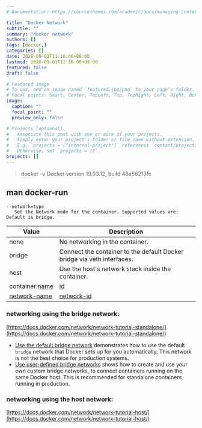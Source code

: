 ```yaml
---
# Documentation: https://sourcethemes.com/academic/docs/managing-content/

title: "Docker Network"
subtitle: ""
summary: "docker network"
authors: []
tags: [docker,]
categories: []
date: 2020-09-01T11:16:06+08:00
lastmod: 2020-09-01T11:16:06+08:00
featured: false
draft: false

# Featured image
# To use, add an image named `featured.jpg/png` to your page's folder.
# Focal points: Smart, Center, TopLeft, Top, TopRight, Left, Right, BottomLeft, Bottom, BottomRight.
image:
  caption: ""
  focal_point: ""
  preview_only: false

# Projects (optional).
#   Associate this post with one or more of your projects.
#   Simply enter your project's folder or file name without extension.
#   E.g. `projects = ["internal-project"]` references `content/project/deep-learning/index.md`.
#   Otherwise, set `projects = []`.
projects: []
---
```


>docker -v
>Docker version 19.03.12, build 48a66213fe

## man docker-run

    --network=type
       Set the Network mode for the container. Supported values are:
    Default is bridge.
| Value                 | Description                                                  |
| --------------------- | ------------------------------------------------------------ |
| none                  | No networking in the container.                              |
| bridge                | Connect the container to the default Docker bridge via veth interfaces. |
| host                  | Use the host's network stack inside the container.           |
| container:<u>name</u> | <u>id</u>                                                    |
| <u>network-name</u>   | <u>network-id</u>                                            |

### networking using the bridge network:

[https://docs.docker.com/network/network-tutorial-standalone/](https://docs.docker.com/network/network-tutorial-standalone/)

* [Use the default bridge network](https://docs.docker.com/network/network-tutorial-standalone/#use-the-default-bridge-network) demonstrates how to use the default `bridge` network that Docker sets up for you automatically. This network is not the best choice for production systems.
* [Use user-defined bridge networks](https://docs.docker.com/network/network-tutorial-standalone/#use-user-defined-bridge-networks) shows how to create and use your own custom bridge networks, to connect containers running on the same Docker host. This is recommended for standalone containers running in production.

### networking using the host network:

[https://docs.docker.com/network/network-tutorial-host/](https://docs.docker.com/network/network-tutorial-host/)

